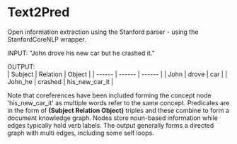# Text2Pred
Open information extraction using the Stanford parser - using the StanfordCoreNLP wrapper. 

INPUT: 
"John drove his new car but he crashed it."

OUTPUT:  
|  Subject | Relation | Object |
| ------ | ------ | ------ |
| John | drove | car |
| John_he  | crashed  |  his_new_car_it |

Note that coreferences have been included forming the concept node 'his_new_car_it' as multiple words refer to the same concept. Predicates are in the form of **(Subject Relation Object)** triples and these combine to form a document knowledge graph. Nodes store noun-based information while edges typically hold verb labels. The output generally forms a directed graph with multi edges, including some self loops. 
